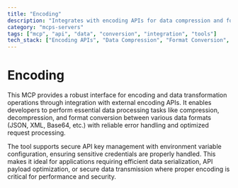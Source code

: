 ```yaml
---
title: "Encoding"
description: "Integrates with encoding APIs for data compression and format conversion operations with secure API key management."
category: "mcps-servers"
tags: ["mcp", "api", "data", "conversion", "integration", "tools"]
tech_stack: ["Encoding APIs", "Data Compression", "Format Conversion", "REST APIs", "Data Serialization"]
---
```


# Encoding

This MCP provides a robust interface for encoding and data transformation operations through integration with external encoding APIs. It enables developers to perform essential data processing tasks like compression, decompression, and format conversion between various data formats (JSON, XML, Base64, etc.) with reliable error handling and optimized request processing.

The tool supports secure API key management with environment variable configuration, ensuring sensitive credentials are properly handled. This makes it ideal for applications requiring efficient data serialization, API payload optimization, or secure data transmission where proper encoding is critical for performance and security.
